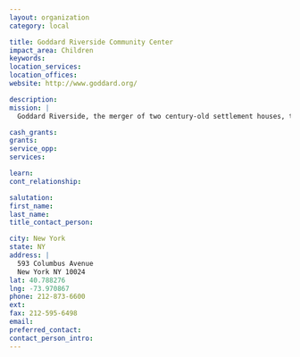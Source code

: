 ```yaml
---
layout: organization
category: local

title: Goddard Riverside Community Center
impact_area: Children
keywords: 
location_services: 
location_offices: 
website: http://www.goddard.org/

description: 
mission: |
  Goddard Riverside, the merger of two century-old settlement houses, today serves thousands of people with programs from early childhood education, afterschool activities and college access to outreach to homeless people, supportive housing and programs for older adults.

cash_grants: 
grants: 
service_opp: 
services: 

learn: 
cont_relationship: 

salutation: 
first_name: 
last_name: 
title_contact_person: 

city: New York
state: NY
address: |
  593 Columbus Avenue  
  New York NY 10024
lat: 40.788276
lng: -73.970867
phone: 212-873-6600
ext: 
fax: 212-595-6498
email: 
preferred_contact: 
contact_person_intro: 
---
```

